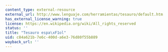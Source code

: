 ```yaml
---
content_type: external-resource
external_url: http://www.lenguaje.com/herramientas/tesauro/default.htm
has_external_license_warning: true
license: https://en.wikipedia.org/wiki/All_rights_reserved
status: ''
title: "Tesauro espa\xF1ol"
uid: c84a621b-7e6c-400d-a6e3-76d80f55b889
wayback_url: ''
---
```

